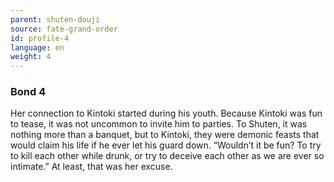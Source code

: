 ```yaml
---
parent: shuten-douji
source: fate-grand-order
id: profile-4
language: en
weight: 4
---
```


### Bond 4

Her connection to Kintoki started during his youth.
Because Kintoki was fun to tease, it was not uncommon to invite him to parties.
To Shuten, it was nothing more than a banquet, but to Kintoki, they were demonic feasts that would claim his life if he ever let his guard down.
“Wouldn’t it be fun? To try to kill each other while drunk, or try to deceive each other as we are ever so intimate.”
At least, that was her excuse.
